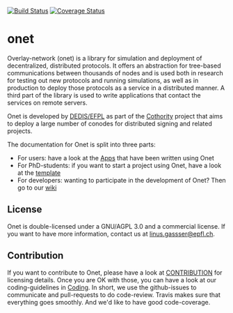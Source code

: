 [![Build Status](https://travis-ci.org/dedis/onet.svg?branch=master)](https://travis-ci.org/dedis/onet)
[![Coverage Status](https://coveralls.io/repos/github/dedis/onet/badge.svg)](https://coveralls.io/github/dedis/onet)

# onet

Overlay-network (onet) is a library for simulation and deployment of decentralized,
distributed protocols. It offers an abstraction for tree-based communications
between thousands of nodes and is used both in research for testing out new
protocols and running simulations, as well as in production to deploy those
protocols as a service in a distributed manner. A third part of the library
is used to write applications that contact the services on remote servers.

Onet is developed by [DEDIS/EFPL](http://dedis.epfl.ch) as part of the
[Cothority](https://github.com/dedis/cothority) project that aims to deploy
a large number of conodes for distributed signing and related projects.

The documentation for Onet is split into three parts:

- For users: have a look at the [Apps](https://github.com/dedis/cothority)
that have been written using Onet
- For PhD-students: if you want to start a project using Onet, have a look
at the [template](https://github.com/dedis/cothority_template)
- For developers: wanting to participate in the development of Onet? Then
go to our [wiki](https://github.com/dedis/onet/wiki)

## License

Onet is double-licensed under a GNU/AGPL 3.0 and a commercial license. If you
want to have more information, contact us at linus.gassser@epfl.ch.

## Contribution

If you want to contribute to Onet, please have a look at 
[CONTRIBUTION](https://github.com/dedis/onet/blobl/master/CONTRIBUTION) for
licensing details. Once you are OK with those, you can have a look at our
coding-guidelines in
[Coding](https://github.com/dedis/Coding). In short, we use the github-issues
to communicate and pull-requests to do code-review. Travis makes sure that
everything goes smoothly. And we'd like to have good code-coverage.